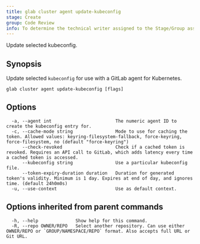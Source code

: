 ```yaml
---
title: glab cluster agent update-kubeconfig
stage: Create
group: Code Review
info: To determine the technical writer assigned to the Stage/Group associated with this page, see https://about.gitlab.com/handbook/product/ux/technical-writing/#assignments
---
```


<!--
This documentation is auto generated by a script.
Please do not edit this file directly. Run `make gen-docs` instead.
-->

Update selected kubeconfig.

## Synopsis

Update selected `kubeconfig` for use with a GitLab agent for Kubernetes.

```plaintext
glab cluster agent update-kubeconfig [flags]
```

## Options

```plaintext
  -a, --agent int                        The numeric agent ID to create the kubeconfig entry for.
  -c, --cache-mode string                Mode to use for caching the token. Allowed values: keyring-filesystem-fallback, force-keyring, force-filesystem, no (default "force-keyring")
      --check-revoked                    Check if a cached token is revoked. Requires an API call to GitLab, which adds latency every time a cached token is accessed.
      --kubeconfig string                Use a particular kubeconfig file.
      --token-expiry-duration duration   Duration for generated token's validity. Minimum is 1 day. Expires at end of day, and ignores time. (default 24h0m0s)
  -u, --use-context                      Use as default context.
```

## Options inherited from parent commands

```plaintext
  -h, --help              Show help for this command.
  -R, --repo OWNER/REPO   Select another repository. Can use either OWNER/REPO or `GROUP/NAMESPACE/REPO` format. Also accepts full URL or Git URL.
```
